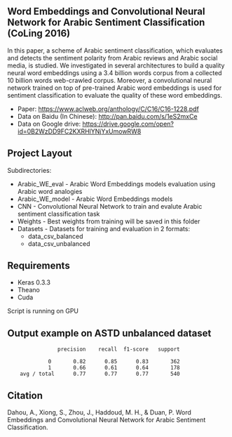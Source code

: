 Word Embeddings and Convolutional Neural Network for Arabic Sentiment Classification (CoLing 2016)
--------------

In this paper, a scheme of Arabic sentiment classification, which evaluates and detects the sentiment polarity from Arabic
reviews and Arabic social media, is studied.  We investigated in several architectures to build a quality neural word embeddings using a 3.4 billion words corpus from a collected 10 billion words web-crawled corpus.   Moreover,  a convolutional neural network trained on top of pre-trained Arabic word embeddings is used for sentiment classification to evaluate the quality of these word embeddings.

- Paper: https://www.aclweb.org/anthology/C/C16/C16-1228.pdf
- Data on Baidu (In Chinese): http://pan.baidu.com/s/1eS2mxCe
- Data on Google drive: https://drive.google.com/open?id=0B2WzDD9FC2KXRHlYNjYxUmowRW8


Project Layout
--------------

Subdirectories:

- Arabic_WE_eval - Arabic Word Embeddings models evaluation using Arabic word analogies
- Arabic_WE_model - Arabic Word Embeddings models
- CNN - Convolutional Neural Network to train and evalute Arabic sentiment classification task
- Weights - Best weights from training will be saved in this folder
- Datasets - Datasets for training and evaluation in 2 formats:
	- data_csv_balanced
	- data_csv_unbalanced

Requirements
--------------
- Keras 0.3.3
- Theano
- Cuda

Script is running on GPU


Output example on ASTD unbalanced dataset
----------------------------------------------------------------------

                    precision    recall  f1-score   support

                 0       0.82      0.85      0.83       362
                 1       0.66      0.61      0.64       178
        avg / total      0.77      0.77      0.77       540



Citation
------------------
Dahou, A., Xiong, S., Zhou, J., Haddoud, M. H., & Duan, P. Word Embeddings and Convolutional Neural Network for Arabic Sentiment Classification.

